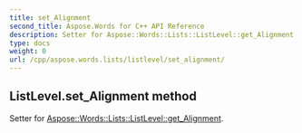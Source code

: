 ```yaml
---
title: set_Alignment
second_title: Aspose.Words for C++ API Reference
description: Setter for Aspose::Words::Lists::ListLevel::get_Alignment. 
type: docs
weight: 0
url: /cpp/aspose.words.lists/listlevel/set_alignment/
---
```

## ListLevel.set_Alignment method


Setter for [Aspose::Words::Lists::ListLevel::get_Alignment](./get_alignment/).

